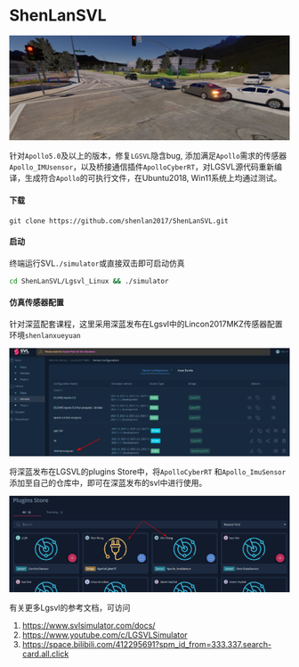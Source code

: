 # ShenLanSVL

![](README.assets/2022-04-30%2011-42-52%20%E7%9A%84%E5%B1%8F%E5%B9%95%E6%88%AA%E5%9B%BE.png)

针对`Apollo5.0`及以上的版本，修复`LGSVL`隐含bug, 添加满足`Apollo`需求的传感器`Apollo_IMUsensor`，以及桥接通信插件`ApolloCyberRT`，对LGSVL源代码重新编译，生成符合`Apollo`的可执行文件，在Ubuntu2018, Win11系统上均通过测试。

#### 下载

```shell
git clone https://github.com/shenlan2017/ShenLanSVL.git
```

#### 启动

终端运行SVL`./simulator`或直接双击即可启动仿真

```bash
cd ShenLanSVL/Lgsvl_Linux && ./simulator
```

#### 仿真传感器配置

针对深蓝配套课程，这里采用深蓝发布在Lgsvl中的Lincon2017MKZ传感器配置环境`shenlanxueyuan`

![image-20220430140559035](README.assets/image-20220430140559035.png)

将深蓝发布在LGSVL的plugins Store中，将`ApolloCyberRT` 和`Apollo_ImuSensor`添加至自己的仓库中，即可在深蓝发布的svl中进行使用。		

![image-20220430120146548](README.assets/image-20220430120146548.png)

有关更多Lgsvl的参考文档，可访问

1. https://www.svlsimulator.com/docs/
2. https://www.youtube.com/c/LGSVLSimulator
3. https://space.bilibili.com/412295691?spm_id_from=333.337.search-card.all.click







